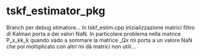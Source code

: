 # tskf_estimator_pkg

Branch per debug stimatore...
In tskf_estim.cpp inizializzazione matrici filtro di Kalman porta a dei valori NaN. In particolare problema nella matrice P_x_kk_k quando vado a sommare 
la matrice _Qx mi porta a un valore NaN che poi moltiplicato con altri mi dà matrici non utili...

